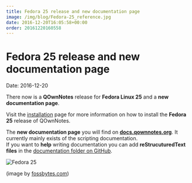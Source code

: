 ```yaml
---
title: Fedora 25 release and new documentation page
image: /img/blog/Fedora-25_reference.jpg
date: 2016-12-20T16:05:58+00:00
order: 20161220160558
---
```


# Fedora 25 release and new documentation page

<v-subheader class="blog">Date: 2016-12-20</v-subheader>

There now is a **QOwnNotes** release for **Fedora Linux 25** and a **new documentation page**.

Visit the [installation](https://www.qownnotes.org/installation/fedora.html) page for more information on how to install the **Fedora 25** release of QOwnNotes.

The **new documentation page** you will find on **[docs.qownnotes.org](http://docs.qownnotes.org/)**. It currently mainly exists of the scripting documentation.  
If you want to **help** writing documentation you can add **reStrucuturedText files** in the [documentation folder on GitHub](https://github.com/pbek/QOwnNotes/tree/main/doc).

 ![Fedora 25](/img/blog/Fedora-25_reference.jpg "Fedora 25")
 
 (image by [fossbytes.com](https://fossbytes.com))